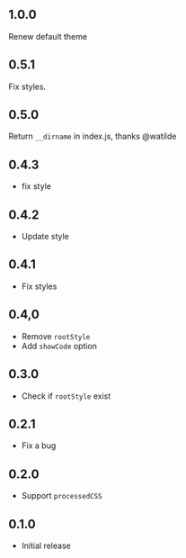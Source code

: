 ## 1.0.0

Renew default theme

## 0.5.1

Fix styles.

## 0.5.0

Return `__dirname` in index.js, thanks @watilde

## 0.4.3

- fix style

## 0.4.2

- Update style

## 0.4.1

- Fix styles

## 0.4,0

- Remove `rootStyle`
- Add `showCode` option

## 0.3.0

- Check if `rootStyle` exist

## 0.2.1

- Fix a bug

## 0.2.0

- Support `processedCSS`

## 0.1.0

- Initial release

